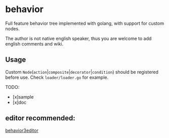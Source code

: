 # behavior

Full feature behavior tree implemented with golang, with support for custom nodes.

The author is not native english speaker, thus you are welcome to add english comments and wiki.

## Usage

Custom `Node`(`action`|`composite`|`decorator`|`condition`) should be registered before use. Check `loader/loader.go` for example.

TODO:

-   [x]sample
-   [x]doc

## editor recommended:

[behavior3editor](https://github.com/behavior3/behavior3editor)
